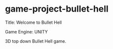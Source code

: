 # game-project-bullet-hell

Title: Welcome to Bullet Hell

Game Engine: UNITY

3D top down Bullet Hell game.
